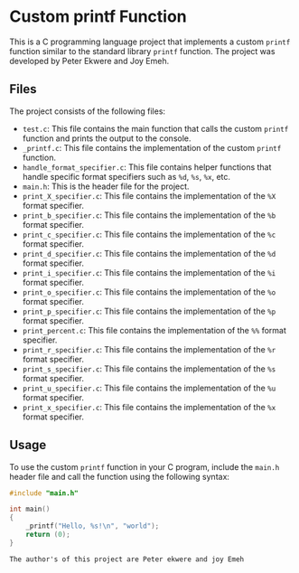 
# Custom printf Function

This is a C programming language project that implements a custom `printf` function similar to the standard library `printf` function. The project was developed by Peter Ekwere and Joy Emeh.

## Files 

The project consists of the following files:

- `test.c`: This file contains the main function that calls the custom `printf` function and prints the output to the console.
- `_printf.c`: This file contains the implementation of the custom `printf` function.
- `handle_format_specifier.c`: This file contains helper functions that handle specific format specifiers such as `%d`, `%s`, `%x`, etc.
- `main.h`: This is the header file for the project.
- `print_X_specifier.c`: This file contains the implementation of the `%X` format specifier.
- `print_b_specifier.c`: This file contains the implementation of the `%b` format specifier.
- `print_c_specifier.c`: This file contains the implementation of the `%c` format specifier.
- `print_d_specifier.c`: This file contains the implementation of the `%d` format specifier.
- `print_i_specifier.c`: This file contains the implementation of the `%i` format specifier.
- `print_o_specifier.c`: This file contains the implementation of the `%o` format specifier.
- `print_p_specifier.c`: This file contains the implementation of the `%p` format specifier.
- `print_percent.c`: This file contains the implementation of the `%%` format specifier.
- `print_r_specifier.c`: This file contains the implementation of the `%r` format specifier.
- `print_s_specifier.c`: This file contains the implementation of the `%s` format specifier.
- `print_u_specifier.c`: This file contains the implementation of the `%u` format specifier.
- `print_x_specifier.c`: This file contains the implementation of the `%x` format specifier.

## Usage 

To use the custom `printf` function in your C program, include the `main.h` header file and call the function using the following syntax:

```c
#include "main.h"

int main()
{
    _printf("Hello, %s!\n", "world");
    return (0);
}
```


 ``` The author's of this project are Peter ekwere and joy Emeh ```
